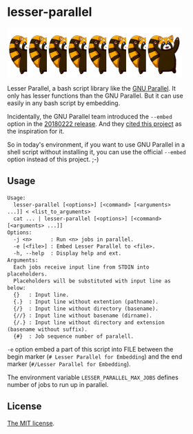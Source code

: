 # lesser-parallel

<div style="width: 30em;" title="lesser-parallel">
<img src="lesser.png" alt="lesser" style="width: 6em;">
<img src="lesser.png" alt="lesser" style="width: 6em; margin-left: -3em;">
<img src="lesser.png" alt="lesser" style="width: 6em; margin-left: -3em;">
<img src="lesser.png" alt="lesser" style="width: 6em; margin-left: -3em;">
<img src="lesser.png" alt="lesser" style="width: 6em; margin-left: -3em;">
<img src="lesser.png" alt="lesser" style="width: 6em; margin-left: -3em;">
<img src="lesser.png" alt="lesser" style="width: 6em; margin-left: -3em;">
<img src="lesser.png" alt="lesser" style="width: 6em; margin-left: -3em;">
</dev>

Lesser Parallel, a bash script library like the [GNU Parallel](http://www.gnu.org/software/parallel/).
It only has lesser functions than the GNU Parallel. But it can use easily in any bash script by embedding.

Incidentally, the GNU Parallel team introduced the `--embed` option in the [20180222 release](https://cgit.git.savannah.gnu.org/cgit/parallel.git/tree/NEWS?h=20180222). And they [cited this project](https://www.gnu.org/software/parallel/parallel_alternatives.html#differences-between-lesser-parallel-and-gnu-parallel) as the inspiration for it.

So in today's environment, if you want to use GNU Parallel in a shell script without installing it, you can use the official `--embed` option instead of this project. ;-)

## Usage

    Usage:
      lesser-parallel [<options>] [<command> [<arguments> ...]] < <list_to_arguments>
      cat ... | lesser-parallel [<options>] [<command> [<arguments> ...]]
    Options:
      -j <n>      : Run <n> jobs in parallel.
      -e [<file>] : Embed Lesser Parallel to <file>.
      -h, --help  : Display help and ext.
    Arguments:
      Each jobs receive input line from STDIN into placeholders.
      Placeholders will be substituted with input line as below:
      {}   : Input line.
      {.}  : Input line without extention (pathname).
      {/}  : Input line without directory (basename).
      {//} : Input line without basename (dirname).
      {/.} : Input line without directory and extension (basename without suffix).
      {#}  : Job sequence number of paralell.

`-e` option embed a part of this script into FILE between the begin marker (`# Lesser Parallel for Embedding`) and the end marker (`#/Lesser Parallel for Embedding`).

The environment variable `LESSER_PARALLEL_MAX_JOBS` defines number of jobs to run up in parallel.

## License

[The MIT license](LICENSE).
